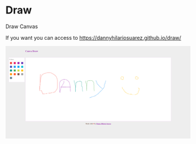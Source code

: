 # Draw
Draw Canvas

If you want you can access to https://dannyhilariosuarez.github.io/draw/

![alt text](https://github.com/dannyhilariosuarez/draw/blob/master/Index.PNG)
